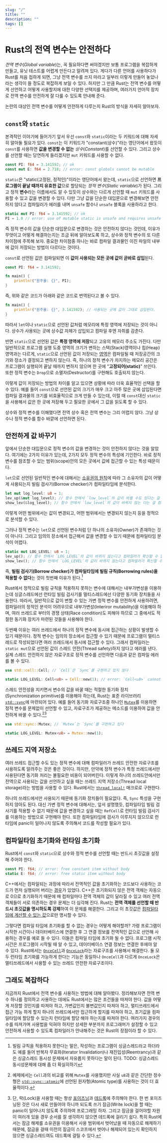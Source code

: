 ```yaml
---
slug: "/"
title: ""
description: ""
tags: []
---
```


# Rust의 전역 변수는 안전하다

_전역 변수_(_Global variable_)는, 꼭 필요하다면 써야겠지만 보통 프로그램을 복잡하게 만들고, 유닛 테스트를 어렵게 만든다고 알려져 있다.
게다가 다른 언어를 사용하다가 Rust를 처음 접하게 되면, 그냥 전역 변수를 쓰지 마라고 일부러 이렇게 만들어 놓았나라는 생각이 들 정도로 복잡하게 보일 수 있다.
하지만 그 만큼 Rust는 전역 변수를 어떻게 선언하고 어떻게 사용할지에 대한 다양한 선택지를 제공하며,
여러가지 언어적 장치로 전역 변수를 안전하게 잘 다룰 수 있도록 안내해 준다.

논란의 대상인 전역 변수를 어떻게 안전하게 다루는지 Rust의 방식을 자세히 알아보자.

## `const`와 `static`

본격적인 이야기에 들어가기 앞서 우선 `const`와 `static`이라는 두 키워드에 대해 자세히 알아둘 필요가 있다.
`const`는 이 키워드가 "constant(상수)"라는 영단어에서 왔듯이 `const`를 사용하면 **값을 변경할 수 없는** _상수_(_Constant_)를 선언할 수 있다. 그리고 상수를 선언할 때는 당연하게 들리겠지만 `mut` 키워드를 사용할 수 없다.

```rust
const PI: f64 = 3.141592; // ok
const mut E: f64 = 2.718; // error: const globals cannot be mutable
```

`static`은 "static(고정된, 정적인)"이라는 영단어에서 왔는데, `static`으로 선언하면 **프로그램이 끝날 때까지 유효한 값**으로 할당되는 _정적 변수_(_Static variable_)가 된다. 그리고 정적 **변수**라는 이름에서도 알 수 있듯이 상수와는 다르게 선언할 때 `mut` 키워드를 사용할 수 있고 값을 변경할 수 있다. 다만 그냥 값을 단순한 대입문으로 변경해보면 안전하지 않다고 컴파일러가 에러를 내며 `unsafe` 함수나 `unsafe` 블록을 사용하라고 한다.

```rust
static mut PI: f64 = 3.141592; // ok
PI = 1.0 // error: use of mutable static is unsafe and requires unsafe function or block
```

즉 정적 변수의 값을 단순한 대입문으로 변경하는 것은 안전하지 않다는 것인데, 이유가 무엇이고 어떻게 해결하는지는 조금 뒤에 알아보도록 하고, 상수와 정적 변수의 또 다른 차이점에 주목해 보자. 중요한 차이점중 하나는 바로 컴파일 결과물인 이진 파일의 내부에 값이 저장되는 방법이 다르다는 것이다.

`const`로 선언된 값은 컴파일되면 이 **값이 사용되는 모든 곳에 값이 곧바로 삽입**된다.

```rust
const PI: f64 = 3.141592;

fn main() {
    println!("원주율: {}", PI);
}
```

즉, 위와 같은 코드가 아래와 같은 코드로 번역된다고 볼 수 있다.

```rust
fn main() {
    println!("원주율: {}", 3.141592); // 사용되는 곳에 값이 그대로 삽입된다.
}
```

따라서 `let`이나 `static`으로 선언된 값처럼 메모리에 특정 영역에 저장되는 것이 아니다. 상수가 사용되는 곳에 상수값 자체가 삽입되고 컴파일 후엔 자취를 감춘다.

반면 `static`으로 선언된 값은 **특정 영역에 저장**되고 고유의 메모리 주소도 가진다.
다만 일반적으로 프로그램 실행 도중 영역의 크기가 변하는 스택(Stack)영역이나 힙(Heap)영역과는 다르게, `static`으로 선언된 값이 저장되는 [영역](https://en.wikipedia.org/wiki/Data_segment)은 컴파일될 때 저장공간의 크기와 장소가 결정되고 변하지 않는다. 즉, 하나의 정적 변수가 차지하는 메모리 공간은 프로그램이 실행되어 끝날 때까지 변하지 않으며 한 곳에 "**고정되어(static)**" 쓰인다.
또한 정적 변수는 `Drop`으로 소멸자(Destructor)를 구현해도 호출되지 않는다.

이렇게 값이 저장되는 방법의 차이를 알고 있으면 상황에 따라 더욱 효율적인 선택을 할 수 있다.
예를 들어 `const`으로 선언된 값의 크기가 매우 크고 아주 많은 곳에 삽입된다면 컴파일 결과물의 크기를 비효율적으로 크게 만들 수 있는데, 이럴 때 `const`대신 `static`을 사용해서 값은 한 곳에 저장해 두고 필요한 곳에서 그 값을 읽도록 할 수 있다.

상수와 정적 변수를 이해했다면 전역 상수 혹은 전역 변수는 그리 어렵지 않다.
그냥 상수나 정적 변수를 함수 바깥에 선언하면 된다.

## 안전하게 값 바꾸기

앞에서 단순한 대입문으로 정적 변수의 값을 변경하는 것이 안전하지 않다는 것을 알았다.
여기에는 2가지 이유가 있는데, 2가지 모두 정적 변수의 특성에 기인한다. 바로 정적 변수를 참조할 수 있는 범위(scope)안의 모든 곳에서 값에 접근할 수 있는 특성 때문이다.

`let`으로 선언된 일반적인 변수에 대해서는 [소유권의 원칙](https://doc.rust-lang.org/book/ch04-01-what-is-ownership.html#ownership-rules)에 따라 그 소유자의 값이 어떻게 사용되는지 빌림 검사기(Borrow checker)가 컴파일타임에 분석한다.

```rust
let mut log_level: u8 = 1;
lev_up(&mut log_level); // 함수 안에서 `low_level`의 값이 바뀔 수도 있다는 걸 컴파일러가 알 수 있다.
show_lev(&log_level); // 함수 안에서 `low_level`의 값이 바뀌지 않는 다는 걸 컴파일러가 알 수 있다!
```

이렇게 어떤 범위에서는 값이 변경되고, 어떤 범위에서는 변경되지 않는지 등을 정적으로 분석할 수 있다.

그러나 정적 변수는 `let`으로 선언된 변수처럼 단 하나의 소유자(Owner)가 존재하는 것이 아니다. 그리고 임의의 장소에서 접근해서 값을 변경할 수 있기 때문에 컴파일타임 분석이 어렵다.

```rust
static mut LOG_LEVEL: u8 = 1;
lev_up(); // 함수 안에서 `LOG_LEVEL`의 값이 바뀌지 않는다고 컴파일러가 확신할 수 없다!
show_lev(); // 함수 안에서 `LOG_LEVEL`의 값이 바뀌지 않는다고 컴파일러가 확신할 수 없다!
```

즉, **빌림 검사기(Borrow checker)가 컴파일타임에 빌림 규칙(Borrowing rules)을 적용할 수 없다**는 것이 첫번째 이유가 된다.[^1]

Rust에서 정적으로 빌림 규칙을 적용하지 못하는 변수에 대해서는 내부가변성을 이용하는데
싱글스레드에선 런타임 빌림 검사기를 멀티스레드에선 다양한 동기화 장치들을 사용한다.
따라서, 일반적으로 값이 변할 수 있는 가변 정적 변수를 안전하게 사용하려면, 컴파일러의 정적인 분석이 어려우므로 내부가변성(Interiror mutability)을 이용해야 하며, 여러 쓰레드로 부터의 경쟁 상태(Race condition)도 피해야 하므로 그 중에서도 적절한 동기화 장치가 마련된 것들을 사용해야 한다.

두번째 이유는 여러 쓰레드에서 하나의 정적 변수에 동시에 접근하는 상황이 발생할 수 있기 때문이다.
정적 변수는 임의의 장소에서 접근할 수 있기 때문에 프로그램이 멀티스레드로 작성되었다면 여러 쓰레드에서 동시에 접근할 수 있다.
그래서 컴파일러는 `static mut`으로 선언된 값이 스레드 안전(Thread safety)하지 않다고 에러를 낸다.
실제 스레드 안전하지 않은 자료구조로 정적 변수를 선언하면 다음과 같은 컴파일 에러를 볼 수 있다.

```rust
use std::cell::Cell; // `Cell`은 `Sync`를 구현하고 있지 않다

static LOG_LEVEL: Cell<u8> = Cell::new(1); // error: `Cell<u8>` cannot be shared between threads safely
```

스레드 안전성을 지키면서 변수의 값을 바꿀 때는 적절한 동기화 장치(Synchronization primitive)를 이용해야 하는데, Rust는 표준 라이브러리 [`std::sync`](https://doc.rust-lang.org/std/sync/)에 마련되어 있다. 예를 들어 동기화 자료구조중 하나인 [`Mutex`](https://doc.rust-lang.org/std/sync/struct.Mutex.html)를 이용하면 정적 변수를 문제없이 선언할 수 있고, 자료구조가 제공하는 메소드를 이용하여 값을 안전하게 바꿀 수 있다.[^2][^3]

```rust
use std::sync::Mutex; // `Mutex`는 `Sync`를 구현하고 있다

static LOG_LEVEL: Mutex<u8> = Mutex::new(1);
```

## 쓰레드 지역 저장소

여러 쓰레드 접근할 수도 있는 정적 변수에 대해 컴파일러가 쓰레드 안전한 자료구조를 사용하도록 알려주는 것은 좋은 것이다.
하지만, 만약에 정적 변수가 특정 쓰레드에서만 사용된다면 동기화 처리는 불필요한 비용이 되어버린다.
이렇게 하나의 쓰레드안에서만 전역으로 사용되는 값을 선언하고 싶을 때는 쓰레드 지역 저장소(Thread local storage)라는 방법을 사용할 수 있다.
Rust에서는 [`thread_local!`](https://doc.rust-lang.org/std/macro.thread_local.html) 매크로로 구현한다.

하나의 쓰레드에서만 사용되기 때문에 동기화 장치들이 필요없다. 즉, `Sync` 특성을 구현하지 않아도 된다.
대신 가변 정적 변수에 대해서는, 앞서 설명했듯, 컴파일타임 빌림 검사기를 적용할 수 없기 때문에 값을 변경하고 싶을 때는 `RefCell`로 런타임 빌림 검사기를 이용하는 방법으로 구현해야 한다. 또한 컴파일타임에 검사가 이루지지 않으므로 런타임에 panic이 일어나지 않도록 주의해서 코드를 작성할 필요가 있다.

## 컴파일타임 초기화와 런타임 초기화

Rust에서 `const`와 `static`으로 상수와 정적 변수를 선언할 때는 반드시 초깃값을 설정해 주어야 한다.

```rust
const PI: f64; // error: free constant item without body
static E: f64; // error: free static item without body
```

C++에서는 컴파일되는 과정에 따라서 전역적인 값을 초기화하는 코드보다 사용하는 코드가 먼저 실행되어 버리는 [경우](https://en.cppreference.com/w/cpp/language/siof)가 있었다. C++은 초기화되지 않은 전역 객체는 자동으로 0으로 초기화하기 때문에 매 컴파일마다 전역 객체의 값이 달라질 수 있고 여러 전역 객체들이 서로 의존하는 경우 문제는 더 심각해 진다. Rust는 **전역 객체를 선언할 때 반드시 초깃값을 명시하도록 강제**하여 이 문제를 해결한다. 그리고 이 초깃값은 [컴파일타임에 계산할 수 있는 값](https://doc.rust-lang.org/reference/const_eval.html)으로만 명시할 수 있다.

그렇다면 컴파일 타임에 초기화를 할 수 없는 경우는 어떻게 해야할까?
가령 프로그램이 시작한 시간이나 데이터베이스에 연결한 후 그 연결 정보를 전역적인 값으로 선언해 사용하는 경우를 예로 들 수 있다.
이들은 컴파일 타임에 초기화 될 수 없다.
프로그램 시작시간은 프로그램이 시작될 때 알 수 있고, 데이터베이스 연결 정보는 연결한 후에야 알 수 있다.
Rust에서는 [`OnceCell`](https://doc.rust-lang.org/stable/std/cell/struct.OnceCell.html)과 [`OnceLock`](https://doc.rust-lang.org/stable/std/sync/struct.OnceLock.html)라는 자료구조를 사용해서 해결한다.
둘 모두 런타임 초기화를 가능하게 한다는 기능은 동일하나 `OnceCell`과 다르게 `OnceLock`은 멀티쓰레드에서 사용할 수 있는 쓰레드 안전한 자료구조이다.

## 그래도 복잡하다

지금까지 Rust에서 전역 변수를 사용하는 방법에 대해 알아봤다.
정리해보자면 전역 변수 하나를 정의하고 사용하는 데에도 Rust에서는 많은 조건들을 따져야 한다.
값을 어떻게 저장할 것인지를 따져야 하고, 가변값인지 불변값인지 따져야 하고, 멀티쓰레드에서 접근 가능 하게 할지 하나의 쓰레드에서만 접근하게 할지를 따져야 하고, 초기값을 컴파일타임에 할당할 수 있는지 런타임에 할당 해야 하는지를 따져야 한다.
여러가지 경우의 수를 따져가며 사용법을 익혀야 하지만 상세한 부분까지 프로그래머가 설정할 수 있고 안전하게 사용할 수 있도록 컴파일러가 안내해주는 것은 Rust의 장점이라 할 수 있다.

[^1]: 빌림 규칙을 적용하지 못한다는 말은, 작성하는 프로그램이 싱글스레드라고 하더라도 예를 들어 반복자 무효화(Iterator Invalidation)나 재진입성(Reentrancy)과 같은 싱글스레드 동시성 문제에서 자유롭지 못하다는 말이 된다. TODO: 싱글스레드 동시성문제에 대해 좀 더 확실히하기
[^2]: 예제에서는 `Cell`과의 비교를 위해 `Mutex`를 사용했지만 사실 `u8`과 같은 간단한 정수형은 [`std::sync::atomic`](https://doc.rust-lang.org/std/sync/atomic/index.html)에 선언된 원자형(Atomic type)를 사용하는 것이 더 효율적이다.
[^3]:
    단, 락(Lock)을 사용할 때는 항상 [포이즈닝](https://doc.rust-lang.org/std/sync/struct.RwLock.html#poisoning)과 [데드록](https://en.wikipedia.org/wiki/Deadlock)에 주의해야 한다.
    한 번 포이즈닝된 것은 다시 새로 만들어야 하니까 되도록 쓰기 잠금(Write lock)을 할 때는 panic이 일어나지 않도록 주의하여 프로그래밍 하자.
    그리고 잠금을 걸어야할 자원이 여러개 있을 경우 순서를 잘 생각하지 않으면 데드록에 걸리기 쉽다.
    특히 Rust에서는 잠금 해제를 소유권을 이용해서 사용 범위에서 벗어났을 때 자동으로 해제하기 때문에, 잠금을 걸때 이전의 잠금이 스코프에서 벗어나 해제되어 있는지 확인하지 않으면 싱글스레드여도 데드록에 걸릴 수 있다.
